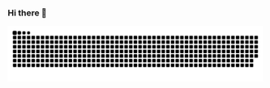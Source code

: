 ### Hi there 👋

<!--
**EliasjSilva/EliasjSilva** is a ✨ _special_ ✨ repository because its `README.md` (this file) appears on your GitHub profile.

Here are some ideas to get you started:

- 🔭 I’m currently working on ...
- 🌱 I’m currently learning ...
- 👯 I’m looking to collaborate on ...
- 🤔 I’m looking for help with ...
- 💬 Ask me about ...
- 📫 How to reach me: ...
- 😄 Pronouns: ...
- ⚡ Fun fact: ...
-->
<picture>
  <source media="(prefers-color-scheme: dark)" srcset="https://raw.githubusercontent.com/EliasjSilva/EliasjSilva/output/github-contribution-grid-snake-dark.svg">
  <source media="(prefers-color-scheme: light)" srcset="https://raw.githubusercontent.com/EliasjSilva/EliasjSilva/output/github-contribution-grid-snake.svg">
  <img alt="github contribution grid snake animation" src="https://raw.githubusercontent.com/EliasjSilva/EliasjSilva/output/github-contribution-grid-snake.svg">
</picture>
